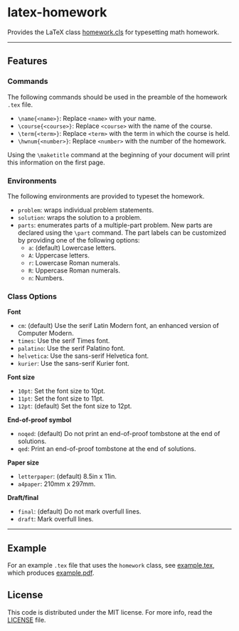 # latex-homework

Provides the LaTeX class [homework.cls](homework.cls) for typesetting math homework.

*****************

## Features

### Commands

The following commands should be used in the preamble of the homework `.tex` file.

* `\name{<name>}`:
  Replace `<name>` with your name.
* `\course{<course>}`:
  Replace `<course>` with the name of the course.
* `\term{<term>}`:
  Replace `<term>` with the term in which the course is held.
* `\hwnum{<number>}`:
  Replace `<number>` with the number of the homework.

Using the `\maketitle` command at the beginning of your document will print this information on the first page.

### Environments

The following environments are provided to typeset the homework.

* `problem`:
  wraps individual problem statements.
* `solution`:
  wraps the solution to a problem.
* `parts`:
  enumerates parts of a multiple-part problem.
  New parts are declared using the `\part` command.
  The part labels can be customized by providing one of the following options:
    * `a`:
      (default) Lowercase letters.
    * `A`:
      Uppercase letters.
    * `r`:
      Lowercase Roman numerals.
    * `R`:
      Uppercase Roman numerals.
    * `n`:
      Numbers.

### Class Options

**Font**

* `cm`:
  (default) Use the serif Latin Modern font, an enhanced version of Computer Modern.
* `times`:
  Use the serif Times font.
* `palatino`:
  Use the serif Palatino font.
* `helvetica`:
  Use the sans-serif Helvetica font.
* `kurier`:
  Use the sans-serif Kurier font.

**Font size**

* `10pt`:
  Set the font size to 10pt.
* `11pt`:
  Set the font size to 11pt.
* `12pt`:
  (default) Set the font size to 12pt.

**End-of-proof symbol**

* `noqed`:
  (default) Do not print an end-of-proof tombstone at the end of solutions.
* `qed`:
  Print an end-of-proof tombstone at the end of solutions.

**Paper size**

* `letterpaper`:
  (default) 8.5in x 11in.
* `a4paper`:
  210mm x 297mm.

**Draft/final**

* `final`:
  (default) Do not mark overfull lines.
* `draft`:
  Mark overfull lines.

******************

## Example

For an example `.tex` file that uses the `homework` class, see [example.tex](example.tex), which produces [example.pdf](example.pdf).

## License

This code is distributed under the MIT license. For more info, read the [LICENSE](LICENSE) file.
